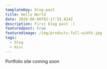 ```yaml
---
templateKey: blog-post
title: Hello World
date: 2020-06-08T02:17:55.824Z
description: First blog post :)
featuredpost: true
featuredimage: /img/products-full-width.jpg
tags:
  - blog
  - misc
---
```

Portfolio site coming soon